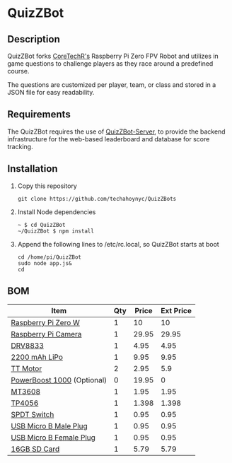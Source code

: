 # QuizZBot
## Description
QuizZBot forks [CoreTechR's](https://github.com/CoretechR) Raspberry Pi Zero FPV Robot and utilizes in game questions to challenge players as they race around a predefined course.

The questions are customized per player, team, or class and stored in a JSON file for easy readability.

## Requirements
The QuizZBot requires the use of [QuizZBot-Server](https://github.com/techahoynyc/QuizZBot-Server), to provide the backend infrastructure for the web-based leaderboard and database for score tracking.

## Installation
1. Copy this repository  
   ```
   git clone https://github.com/techahoynyc/QuizZBots
   ```

1. Install Node dependencies  
   ```
   ~ $ cd QuizZBot
   ~/QuizZBot $ npm install
   ```

1. Append the following lines to /etc/rc.local, so QuizZBot starts at boot  
   ```
   cd /home/pi/QuizZBot
   sudo node app.js&
   cd
   ```

## BOM

|Item|Qty|Price|Ext Price|
|---|---|---|---|
|[Raspberry Pi Zero W](https://www.adafruit.com/product/3400)|1|10|10|
|[Raspberry Pi Camera](https://www.adafruit.com/product/3099)|1|29.95|29.95|
|[DRV8833](https://www.adafruit.com/product/3297)|1|4.95|4.95|
|[2200 mAh LiPo](https://www.adafruit.com/product/1781)|1|9.95|9.95|
|[TT Motor](https://www.adafruit.com/product/3777)|2|2.95|5.9|
|[PowerBoost 1000](https://www.adafruit.com/product/2465) (Optional)|0|19.95|0|
|[MT3608](https://www.addicore.com/MT3608-Boost-Converter-p/ad300.htm)|1|1.95|1.95|
|[TP4056](https://www.amazon.com/XCSOURCE-Lithium-Battery-Charger-TE420/dp/B01DRT4PWY/ref=sr_1_3?gclid=EAIaIQobChMI872XtLL55AIVzeDICh1D6gLZEAAYASAAEgKvmvD_BwE&hvadid=252725604196&hvdev=c&hvlocphy=9004405&hvnetw=g&hvpos=1t1&hvqmt=e&hvrand=7973765980742534503&hvtargid=kwd-306287038772&hydadcr=19108_9441150&keywords=tp4056+usb+charger&qid=1569875621&s=gateway&sr=8-3)|1|1.398|1.398|
|[SPDT Switch](https://www.adafruit.com/product/805)|1|0.95|0.95|
|[USB Micro B Male Plug](https://www.adafruit.com/product/1390)|1|0.95|0.95|
|[USB Micro B Female Plug](https://www.adafruit.com/product/1829)|1|0.95|0.95|
|[16GB SD Card](https://www.amazon.com/Sandisk-Ultra-Micro-UHS-I-Adapter/dp/B073K14CVB/ref=sr_1_3?keywords=micro+sd+8gb&qid=1569876363&s=gateway&sr=8-3)|1|5.79|5.79|
